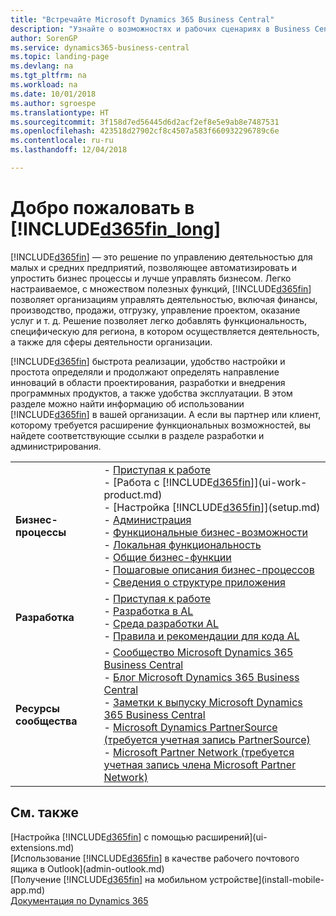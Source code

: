 ```yaml
---
title: "Встречайте Microsoft Dynamics 365 Business Central"
description: "Узнайте о возможностях и рабочих сценариях в Business Central, решении по управлению деятельностью для небольших и средних предприятий."
author: SorenGP
ms.service: dynamics365-business-central
ms.topic: landing-page
ms.devlang: na
ms.tgt_pltfrm: na
ms.workload: na
ms.date: 10/01/2018
ms.author: sgroespe
ms.translationtype: HT
ms.sourcegitcommit: 3f158d7ed56445d6d2acf2ef8e5e9ab8e7487531
ms.openlocfilehash: 423518d27902cf8c4507a583f660932296789c6e
ms.contentlocale: ru-ru
ms.lasthandoff: 12/04/2018

---
```

# <a name="welcome-to-included365finlongincludesd365finlongmdmd"></a>Добро пожаловать в [!INCLUDE[d365fin_long](includes/d365fin_long_md.md)]
[!INCLUDE[d365fin](includes/d365fin_md.md)] — это решение по управлению деятельностью для малых и средних предприятий, позволяющее автоматизировать и упростить бизнес процессы и лучше управлять бизнесом. Легко настраиваемое, с множеством полезных функций, [!INCLUDE[d365fin](includes/d365fin_md.md)] позволяет организациям управлять деятельностью, включая финансы, производство, продажи, отгрузку, управление проектом, оказание услуг и т. д. Решение позволяет легко добавлять функциональность, специфическую для региона, в котором осуществляется деятельность, а также для сферы деятельности организации.

[!INCLUDE[d365fin](includes/d365fin_md.md)] быстрота реализации, удобство настройки и простота определяли и продолжают определять направление инноваций в области проектирования, разработки и внедрения программных продуктов, а также удобства эксплуатации. В этом разделе можно найти информацию об использовании [!INCLUDE[d365fin](includes/d365fin_md.md)] в вашей организации. А если вы партнер или клиент, которому требуется расширение функциональных возможностей, вы найдете соответствующие ссылки в разделе разработки и администрирования.  

|||  
|-|-|  
|**Бизнес-процессы**|-   [Приступая к работе](product-get-started.md)<br />-   [Работа с [!INCLUDE[d365fin](includes/d365fin_md.md)]](ui-work-product.md)<br />-   [Настройка [!INCLUDE[d365fin](includes/d365fin_md.md)]](setup.md)<br />-   [Администрация](admin-setup-and-administration.md)<br />-   [Функциональные бизнес-возможности](across-business-functionality.md)<br />-   [Локальная функциональность](LocalFunctionality/Austria/austria-local-functionality.md)<br />-   [Общие бизнес-функции](ui-across-business-areas.md)<br />-   [Пошаговые описания бизнес-процессов](walkthrough-business-process-walkthroughs.md)<br />-   [Сведения о структуре приложения](design-details-application-design.md)|  
|**Разработка**|-   [Приступая к работе](/dynamics365/business-central/dev-itpro/index)<br />-   [Разработка в AL](/dynamics365/business-central/dev-itpro/developer/devenv-dev-overview)<br />-   [Среда разработки AL](/dynamics365/business-central/dev-itpro/developer/devenv-reference-overview)<br />-   [Правила и рекомендации для кода AL](/dynamics365/business-central/dev-itpro/compliance/apptest-overview)|  
|**Ресурсы сообщества**|-   [Сообщество Microsoft Dynamics 365 Business Central](https://community.dynamics.com/business)<br />-   [Блог Microsoft Dynamics 365 Business Central](https://community.dynamics.com/business/b/financials)<br />-   [Заметки к выпуску Microsoft Dynamics 365 Business Central](https://go.microsoft.com/fwlink/?linkid=2047422)<br />-   [Microsoft Dynamics PartnerSource \(требуется учетная запись PartnerSource\)](https://mbs.microsoft.com/partnersource)<br />-   [Microsoft Partner Network \(требуется учетная запись члена Microsoft Partner Network\)](https://mspartner.microsoft.com/en/us/windows/index.aspx)|  

## <a name="see-also"></a>См. также
[Настройка [!INCLUDE[d365fin](includes/d365fin_md.md)] с помощью расширений](ui-extensions.md)  
[Использование [!INCLUDE[d365fin](includes/d365fin_md.md)] в качестве рабочего почтового ящика в Outlook](admin-outlook.md)  
[Получение [!INCLUDE[d365fin](includes/d365fin_md.md)] на мобильном устройстве](install-mobile-app.md)  
[Документация по Dynamics 365](https://docs.microsoft.com/en-us/dynamics365/#pivot=solutions&panel=solutions_financials)

